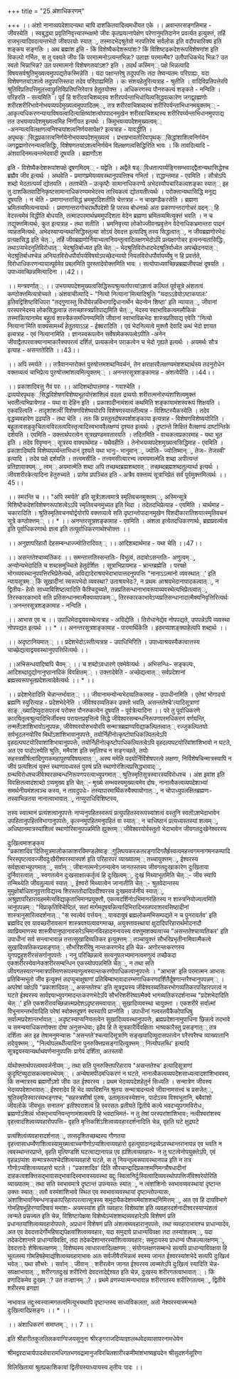 +++
title = "25 अंशाधिकरणम्"

+++
।। अंशो नानाव्यपदेशादन्यथा चापि दाशकितवादित्वमधीयत एके ।। अवान्तरसङ्गतिमाह - जीवस्येति । स्वबुद्ध्या प्रवृतिनिवृत्त्यारम्भक्षमो जीवः कृतप्रयत्नापेक्षेण परेणानुमतिदानेन प्रवर्त्यत इत्युक्त्तं, तर्हि राजभृत्यादिवदत्यन्तभेदो जीवपरयोः स्यात््, तस्मादभेदश्रुतेयो नरपतिरेव सर्वलोक इति वदौपचारिक्य इति शङ्कय सङ्गतिः । अथ ब्रह्मांश इति - किं विशेष्यैकदेशरूपांशः? किं विशिष्टढकदेशरूपविशेषणांश इति विकल्पो गर्भितः, स तु वक्ष्यते जीवः किं परमात्मनोऽत्यन्तभिन्नः? उताज्ञः परमात्मैव? उतौपाधिकभेद भिन्नः? उत स्वतो भिन्नाभिन्न? उत परमात्मनो विशेषणतयांऽश? इति । तदर्थं कस्मिन्् पक्षे भिन्नत्वादि विषयसर्वश्रुतिमुख्यत्वमुपपद्यतेकस्मिन्नेति । यदा पक्षान्तरेषु तदुपपत्तिः तदा तेष्वन्यतमः परिग्राह्यः, यदा विशेषणतयांऽशत्वे तदुपपत्तिस्तदा तदेव परिग्राह्यमिति । कः संशयहेतुरित्यत्राह - श्रुतीति । वादिविप्रतिपत्तेरपि श्रुतिविप्रतिपत्तिमूलत्त्वाछ्रुतिविप्रतिपत्तिरेवात्र हेतुतयोक्त्त । अधिकरणस्य पौनरुकत्यं शङ्कते - नन्विति । परिहरति - सत्यमिति । पूर्वं हि शरीरवाचिशब्दस्य शरीरपर्यन्ताभिधायित्वसिद्धवत्कारेण जगद्व्र्रह्मणोः शरीरशरीरिभावेनोभयव्यपदेमुख्यत्वमुपपादितम््, तत्र शरीरवाचिशब्दस्य शरीरिपर्यन्ताभिधानमयुक्त्तम्् - आकृत्यधिकरणन्यायाविषयत्वादित्याक्षिष्यांशत्वोपपादनमुखेन शरीरवाचिशब्दस्य शरीरिपर्य्यन्ताभिधानमुपपाद्य तत उभयव्यपदेशमुख्यत्वमिह निर्णीयत इत्यर्थः । किमुभयव्यपदेशमुख्यत्वम्् -अनन्यत्वविलक्षणत्वनिश्चयांशत्वनिर्णयसापेक्ष? इत्यत्राह - यावद्धीति । अपृथक््सिद्धप्रकारत्वनिर्णयेनोभयव्यपदेशमुख्यत्वं । प्रभाप्रभावतोरिवापृथक््सिद्धांशाशित्वनिर्णयेन जगद्व्रह्मणोरनन्यत्वसिद्धिः, विशेषणतयांऽशत्वनिर्णयेन विलक्षणत्वसिद्धिरिति भावः । किं तावदित्यादि - अंशवादिनमत्यन्तभेदवादी दूषयति । ब्रह्मर्णोऽश

इति - विशेष्यैकदेशरूपांशपक्षे दूषणमिदम्् - यद्वेति । अद्वैते षड््विधतात्पर्य्यङ्गिसम्भवाद्द्वैतान्यथासिद्धेश्च ब्रह्मैव जीव इत्यर्थः । अथवेति - प्रमाणप्रमेयव्यवस्थानुपपत्तिश्च गभिर्ता । राद्धान्तमाह - एवमिति । सौत्रोऽपि शब्दो भेदतात्पर्य्यं द्योतयति । ततश्चेति - उत्कृष्टैः सामानाधिकरण्ये अभेदस्यौपचारिकत्वशङ्का स्यात्् इह तु दाशकितवादिेनिकृष्टसामानाधिकरण्यमभेदस्य तात्त्विकत्वं द्योतयतीत्यर्थः । परोक्त्तान्यथासिद्धि मनूद्य दूषयति । न चेति - प्रमाणान्तरासिद्धं भ्रममुपदिशतीति चेत्तत्राह - न चाखण्डैकरसेति । ब्रह्मणा भ्रमितव्यमित्यन्वयार्थः । प्रमाणान्तरागोचरार्थोपदेशो हि परस्य बोधनार्थः अतः प्रकाणान्तरागोचरं वदन्् हि वेदस्त्वमेवं विद्धीति बोधयति, तत्मादपरमार्थभ्रममुपदिशता वेदेन ब्रह्मणा भ्रमितव्यमित्युक्त्तं भवति । न च तद्युक्त्तमित्यर्थः, कुत इत्यत्राह - तथा सतीति । भ्रमनिवृत्त्या लोकोज्जीवनप्रवृत्तेन वेदेनाधिकभ्रमान्तरा पादनं व्याहतमित्यर्थः, अभेदस्याप्यन्यथासिद्धिस्तुल्या सोऽयं देवदत्त इत्यादिषु तस्य सिद्धत्वात््, न जीवब्रह्मणोरभेदः प्रत्यक्षसिद्ध इति चेत््, तर्हि जीवब्रह्मणोर्नियाभ्यत्वनियन्तृत्वादिलक्षणभेदोऽपि प्रत्यक्षागोचर इत्यनन्यतासिद्धिः, तथाऽप्यभेदनुतिविरोधात्् भेदश्रुतिर्बाध्यत इति चेत््- भेदश्रुतिविरोधादभेदश्रुतिर्वाध्येत अपच्छेदनयात्् भेदश्रुतिर्बाधश्चेन्न अनियतविरोधपौर्वापर्यविषयोऽपच्छेदन्यायो नियतविरोधपौर्वापर्य्येषु न हि प्रवर्त्तते, विरोधाधिकरणन्यायात्पूर्वमेव प्रबलमिति पुरस्तादेवोक्त्तमिति भावः । सत्योपाध्यवच्छिन्नब्रह्मजीवपक्षं दूषयति । उपाध्यवच्छिन्नमित्यादिना ।।42।।

।। मन्त्रवर्णात्् ।। उभयव्यपदेशमुख्यत्वसिद्धिरूपश्रुत्यर्तापत्त्यांऽशत्वं कल्पितं पूर्वसूत्रे अंशतत्वं कण्ठोक्त्तमित्यत्रोच्यते । अंशवाचीत्यादि - "नित्यो नित्याना'मित्यादिश्रुतिः "यदाऽऽग्रेयोऽष्टाकपालः' इतिवद्विशिष्टविधिपरा "तद्गुणास्तु विधीयेरन्नविभागाद्विधानार्थेन चेदन्येन शिष्टा' इति न्यायात््, जीवानां परस्परभेदस्य लोकसिद्धत्वान्न तत्तच्छास्त्रप्रतिपाद्यमिति चेत््, भेदस्य स्वाभाविकत्वमलौकिकं तस्मान्नित्यानामेव बहुत्वं शास्त्रैकसमधिगम्यमिति जीवानां स्वाभाविकभेदः शास्त्रप्रतिपाद्य एवेति "नित्यो नित्याना'मिति वाक्यसामर्थ्यं हेतुतयाऽऽह - ईश्वरादिति । एवं भेदनित्यत्वे मुक्त्तौ देवादि कथं भेदो ज्ञायत इत्यत्राह - एवं नित्यानामिति । ज्ञानस्वरूपत्वेन सर्वेषामेकरूपत्वेऽपीति -अनेन जीवाद्वैतपरवाक्यानामाकारैक्यपरत्वं दर्शितं, प्रत्यकत्वेन पराकत्वेन च भेदो गृह्यते इत्यर्थः । अयमर्थः सौत्र इत्याह - असन्ततेरिति ।।43।।

।। अपि स्मर्यते ।। तत्रैवानन्तरोक्त्तं पुरुषोत्तमशब्दनिवर्चनं, तेन क्षराक्षरवैलक्षण्यमंशशब्दार्थस्य तदनुरोधेन वक्त्तव्यत्वं चाभिप्रेत्य पुरुषोत्तमांशत्वमित्युक्त्तम्् । अनन्तरसूत्रशङ्कामाह - अंशत्वेपीति ।।44।।

।। प्रकाशादिवत्तु नैवं परः ।। आदिशब्दोपात्तमाह - गवाश्चेति । द्रव्ययोरपृथक््सिद्धविशेषणविशेष्यभूतयोरंशांशित्वं वदता द्रव्ययोः शरीरात्मनोरप्यंशांशित्वमुक्त्तं भवतीत्यभिप्रायेणाह - यथा वा देहिन इति । प्रकाशादीनामंशत्वं कथमिति शङ्कायामंशस्वरूपं शिक्षयति । एकवस्त्विति - तादृशांशत्वीं विशेषणविशेष्ययोरपि विशेषणस्यास्तीत्याह - विशिष्टस्यैकस्येति । तदेव वृद्धव्यवहारेण द्रढयति - तथा चेति । ततः किं प्रस्तुतदोषस्पर्शशङ्काया इत्यत्राह - विशेषणविशेष्ययोरिति । बहुलत्वसङ्कुचितत्वविरलत्वविस्तृत्वादिस्वभाववैलक्षण्यं दृश्यत इत्यर्थः । दृष्टान्ते शिक्षितं वैलक्षण्यं दार्ष्टान्तिके दर्शयति । एवमिति - उक्त्तार्थपरत्वेन सूत्रखण्डमवतारयति । तदितमिति - वाचकत्वप्रकारमाह - यथा भूत इति । तदेव विवृण्वन्् सूत्रस्य वाक्यार्थमाह - यथैवहीति । तेनोभयव्यपदेशमुख्यत्वसिद्धिमाह - एवमिति । प्रकाशादिष्वपि विशेष्यपर्य्यन्ताभिधानं दृश्यते यथा भानुः- भानुमान््, ज्योतिः- ज्योतिष्मान््, तेजः- तेजस्वी' इत्यादि । तदेव पक्षे दर्शयति । तत्त्वमसीति - तत्त्वमसीत्यारभ्य त्वमयमात्मेति शब्दा अपीत्यन्तं प्रतिज्ञावाक्यम््, त्वम्् अयमात्मेति शब्दा अपि तच्छब्दब्रह्मशब्दवत्् तच्छब्दब्रह्मशब्दतुल्यार्था इत्यर्थः । जीवशरीरकेत्यादिना हेतुरुच्यते । प्रागेव प्रपञ्चित इति - अत्रैव वक्त्तव्यं सूत्राभिप्रेतं सर्वं पूर्वमुक्त्तमित्यर्थः ।।45।।

।। स्मरन्ति च ।। "अपि स्मर्यते' इति सूत्रेंऽशत्वमात्रे स्मृतिवचनमुक्त्तम््, अस्मिन्सूत्रे विशिष्टैकदेशविशेषणरूपांशत्वेऽऽपि स्मृतिवचनमुच्यत इति भिदा । तदेतदभिप्रेत्याह - एवमिति । चार्थमाह - चकारादिति । श्रुतिस्मृतिवचनयोर्द्वयोरपि वक्त्तव्यत्वे सति दृष्टान्तोपादानमुखेन विशदीकारातिशयात्स्मृतिवचनं सूत्रे कण्ठोक्त्तम्् ।। * ।। अनन्तरसूत्रशङ्कामाह - एवमिति । अंशत्व इत्येतदधिकरणार्थः, ब्रह्मप्रवर्त्यत्व इति पूर्वाधिकरणार्थः ज्ञत्व इति तत्पूर्वाधिकरणार्थश्चोक्त्तः ।।

।। अनुज्ञापरिहारौ देहसम्बन्धाज्ज्योतिरादिवत्् ।। आदिशब्दार्थमाह - यथा चेति ।।47।।

।। असन्ततेश्चाव्यतिकरः ।। समन्तात्ततिस्सन्ततिः- विभुत्वं, तदावोऽसन्ततिः- अणुत्वम््, अन्योन्यभेदादिति च शब्दसमुच्चितो हेतुर्दर्शितः । सूत्राभिप्रायमाह - भ्रान्तब्रह्मेति । परपक्षे भोगव्यवस्थानुपपत्तिरभिप्रेतेत्यर्थः, अविद्यादेराश्रयभेदाभावात्तदनुपपत्तिः "नानाऽऽत्मानो व्यवस्थात््' इति न्यायसूत्रम्् किं सूखादीनां स्वरूपभेदो व्यवस्था? उताश्रयभेदः?, न प्रथमः आश्रयभेदानापादकत्वात््, न द्वितीयः- हेतोः साध्याविशिष्टत्वादिति कैश्चिदुच्यते, तन्नप्रतिसन्धानाभावरूपाव्यवस्थेत्यभिप्रेतत्वात््, तिरस्कारकाभावे सति प्रतिसन्धानमात्मैक्यव्यापकम््, तिरस्कारकाभावेऽप्यप्रतिसन्धानादात्मैक्यनिवृत्तिरित्यर्थः । अनन्तरसूत्रशङ्कामाह - नन्विति ।

।। आभास एव च ।। उपाधिभेदाद्वयवस्थेत्यत्राह - अविद्येति । तिरोधानेद्येव नोपपद्यते, उपपन्नेऽपि व्यवस्था नोपपद्यत इत्यर्थः ।। * ।। अनन्तरसूत्रशङ्कामाह - पारमार्थिकेति । इदमप्याशङ्क्याहेत्यपि शब्दार्थः ।।

।। अदृष्टानियमात्् ।। प्रदेशभेदोऽस्तीत्यत्राह - उपाधिभिरिति । उपाध्याश्रयस्यैकत्वात्तस्य चाच्छेद्यत्वाद्वयवस्थानुपपत्तिरित्यर्थः ।।

।।अभिसन्धयादिष्वपि चैवम्् ।। च शब्दोऽवधारणे एवमेवेत्यर्थः । अभिसन्धिः- सङ्कल्पः, आदिशब्दादुद्योगानुष्ठानादिकं विवक्षितम्् । उक्त्तादेवेति - अच्छेद्यत्वात्् सर्वप्रदेशानां ब्रह्मस्वरूपभूतप्रदेशत्वादेवेत्यर्थः ।। * ।।

।। प्रदेशभेदादिति चेन्नान्तर्भावात्् ।। जीवानामन्योन्यभेदव्यतिकरमाह - उपाधीनामिति । एतेषां भोगादयो ब्रह्मणि स्युरित्याह - प्रदेशभेदेनेति । जीवेश्वरव्यतिकर उक्त्तो भवति, असन्ततेश्चे'त्यादिसूत्राणां साङ््ख्यादिष्युदासपरत्वं परोक्त्त पौनरुकत्येन दूषयति - पूर्वत्रेत्यादिना ।। परे तु पूर्वाधिकरणे कारयितृत्वश्रुत्यादिभिर्जीवस्य परायत्तप्रवृत्तित्वे सिद्धे जीवेश्वरसम्बन्धनिरूपणपरमधिकरणं वर्णयन्ति, तन्मर्तेऽशांशिभावोऽनुपपन्नः, जीवेश्वरयोरुभयोरपि सन्मात्रब्रह्मण्यविद्याकल्पितत्वात्् रज्जुकल्पितयोः सर्पभूदलनयोरिव मिथोंऽशांशिभावानुपपत्तेः, तयोर्निहीनोत्कृष्टोपाधिकल्पितत्वेऽपि वृहदल्पघटयोरिवाशांशिभावानुपपत्तेः, तयोर्निहीनोत्कृष्टोपाधिकल्पितत्वेऽपि वृहदल्पघटयोरिवांशांशिभावो न घटते, अत एव पादोऽस्येति श्रुतिः, ममैवांश इति स्मृतिश्च न सङ्गच्छते, तयोः सहस्त्रशीर्षत्वादिगुणकमहापुरुषविषयत्वात््, अस्य ममेति पदयोर्निर्विशेषपरत्वे लक्षणा, निर्विशेषचिन्मात्रस्यापि न जीवं प्रत्यशित्वं युक्त्तं स्थाणावध्यस्तं पुरुषं प्रति स्थाणोरंशित्वप्रसिद्धभावाद््, ग्रन्थविरोधश्चजीवेश्वरसम्बन्धनिरूपणपरत्वाभ्युपगमात्् श्रुतिस्मृतिसूत्रस्वारस्यविरोधश्च । अंश इवांश इति विवक्षितत्वादंशाब्दो ऽप्यमुख्य इति चेत््- मुख्ये सम्भवस्यमुख्यत्वमेव दोषः, नानात्वैकत्वव्यपदेशाभ्यां समर्थनीयमंशत्वञ्च कस्य, न तावदुपधेः- तस्यापारमार्थिकस्यैक्यायोगात््, न चोपाध्युपलक्षितब्रह्मणः- तस्याभिन्नतया नानात्वाभावात््, नाप्युपाधिविशिष्टस्य,

तस्य स्वात्मानं प्रत्यंशत्वानुपपत्तेः नाप्यनुपहितस्वरूपं प्रत्युपहितस्वरूपस्यांशत्वं वस्तुनि स्वतोंऽशभेदाभावेन उपहितानुपहितविभागानुपपत्तेः, कृत्स्नमुपहितमनुपहितं वा स्यात्् न चाधिष्ठानं प्रत्यध्यस्तस्यां शत्वम््, अधिष्ठानमात्रस्यांशित्वं स्थाणोरिवानुपपन्नमिति ह्युक्त्तम्् जीवेश्वरयोर्वस्तुतो भेदाभावेन जीवगतदुःखेनेश्वरस्य

दुःखित्वमाशङ्कय "प्रकाशादिव'दितिसूत्रमालोकाकाशरविमण्डलेष्वङ््गुलिघयकरकतरङ्गादिगतैर्ह्रस्वत्वमहत्त्वगमनागमनकम्पादिभिरस्पृष्टत्ववज्जीवदुःखैरीश्वरस्यास्पर्श इति परिहारपरं व्याख्यातम्् तच्चायुक्त्तम््, ईश्वरस्य सर्वज्ञत्वाभ्युपगमात््, सर्वान्् जीवानात्मनोऽनन्यत्वेन जानतस्तस्य जीवगतदुःखाकारेण दुःखिताया दुर्निवारत्वात््, स्वगतत्वेन दुःखसाक्षात्कर्तृत्वं हि दुःखित्वम््, दुःखं मिथ्याभूतमिति चेत््- जीव स्यापि तन्मिथ्येति जीवतुल्यत्वं स्यात््, ईश्वरो मिथ्यात्वेन जानातीति चेत््- श्रुतवेदान्तस्य मुमुक्षोर्बाधितानुवृत्ताविद्यस्य शिरस्ततोदादिवदीश्वरस्य दुःखमवर्जनीयं स्यात््, अश्रुज्ञापरिहारावहममेत्यविद्याकृताभिमानप्रयुक्त्तौ, एकत्वदर्शिनोऽभिमानरहितस्य न शास्त्रनियोज्यत्वमिति चानुपपन्नम्् "विप्राकृतिविचेष्टितं, सतां मार्गमदूषयन्नित्यादिभिरादिभरतपराशरवसिष्ठादीनां शास्त्रानुसारित्वदर्शनात्् "स स्वल्वेवं वर्त्तयन्् यायदायुषं ब्रह्मलोकमभिसम्पद्यते न च पुनरावर्तव' इति ब्रह्मविद एव यावच्छरीरावसानं शास्त्रवश्यत्वावगमाच्छ, अयुक्त्तावस्थायां क्षुदादिपरिहारार्थमोदनादौ व्याप्रियमाणस्य शास्त्रीयानुष्ठानावसरेऽभिमानविरहादनन्वयस्य वक्त्तुमशक्यत्वाच्च "असन्ततेश्चाव्यतिकर' इति उपाधीनां सर्व सन्त्वाभावान्न तत्तत्सुखादिव्यतिकर इत्युक्त्तम्् तञ्चायुक्त्तं सौभरिप्रभृतीनामिवात्मैकत्वे सुखादिव्यतिकरप्रसङ्गात्् सौभरिशरीरेषु नान्तःकरणभेद इति चेन्न- अणोरन्तःकरणस्य युगपद्वहुशरीरसंसर्गानुपपत्तेः । ननु परिच्छिन्नत्वे सत्यनुपलभ्यमानत्वमणुत्वं तच्छैकदा एकशरीरस्येवानेकशरीरसम्बन्धिन एकस्योपपन्नमिति चेत््, न तथा सति जीवगतस्यारग्नमात्रपरिमाणरूपस्याणुत्वस्यान्तःकरणोपाधिकत्वानुपपत्तेः । "आभास' इति परमात्मन आभासः प्रतिबिन्मभूतो जीव इत्युक्त्तं तदप्युचाक्षुषाणां प्रतिबिम्बाभावादारम्भणाधिकरणदर्शितैर्दूषणान्तरैश्चानुपपन्नम्् । अपरेषां पक्षेऽपि "प्रकाशादिवत््, असन्ततेश्च' इति सूत्रद्वयस्य जीवेश्वरव्यतिकरभोगव्यतिकरपरिहारपरत्वं न घटते ईश्वरस्य सार्वज्ञ्याभ्युपगमादन्तःकरणभेदेऽपि सौभरिशरीरेष्वात्मैक्ये भागव्यतिकरदर्शनाच्च "प्रदेशभेदादिति चेत््' इति एकशरीरावच्छिन्नात्मप्रदेशऽदृष्टसमवायात्् सुखादिव्यवस्था चायुक्त्ता । एकशरीरे सर्वात्मां विभूनामन्तर्भावादिति परेषां स्वोक्त्तदूषणं स्वस्यापि प्राप्नोति । उपाधीनां गत्वरतयैकैकोपाधिषु सर्वात्मप्रदेशान्तर्भावात्् अदृष्टस्याप्यनियतत्वेन सुखादिव्यवस्थानुपपत्तेः, ब्रह्मप्रदेशानामुपाधिना छिन्नत्वे तदभावे च समन्वयाधिकरणोक्त्ता दोषा अनुसन्धेयाः; इहैव हि ते सूत्रकारैर्विवक्षिताः भाष्यकारैस्तु प्रसङ्गात्् तत्र दर्शिताः अत इह तेषामनुमन्यासः "असन्तते'श्चत्यादिसूत्राणि सङ्खयादिव्युदासपरत्वेन परैरपरैश्च व्याख्यातानि तदेयुक्त्तम््, "नित्योपलब्धीत्यादिना पुनरुक्त्तिप्रसङ्गादित्युक्त्तम्् नित्योपलब्धि' इत्यादि सूत्रद्वयस्यान्यर्थाथवर्णनानुपपत्तिः प्रागेवं दर्शिता, अतस्तयो

र्याथोक्त्तार्थपरत्वमवर्जनीयम््, तथा सति पुनरुक्त्तिपरिहाराय "असन्ततेश्च' इत्यादिसूत्राणां कुदृष्टिंव्युदासकत्वमास्थेयम्् । अन्येषामपीदमधिकरणं न घटते, नानात्वैकत्वव्यपदेशसाध्यत्वादशांशिभावस्य, किं सन्मात्रस्य ब्रह्मर्णोऽशो जीवः उत ईश्वरस्य । प्रथम भेदव्यपदेशहेतुर्न सिध्यति । सन्मात्रेण जीवस्य भेदव्यपदेशाभावात्् ईश्वरादेव हि भेद व्यपदिशन्ति श्रुतयः सन्मात्रादन्यत्वे जीवानामसत्त्वं च प्रसजेत््, श्रुतिस्मृतिस्वारस्यभङ्गश्च; "सहस्त्रशीर्षा पुरुषः, उतामृतत्वस्येशानः, पादोऽस्य विश्वभूतानि, बबैवांशो जीवलोके जीवभूतः सनातन' इतीश्वराशत्वं हि स्वरसतः प्रतीयते द्वितीये कल्पे भवदभ्युपगमविरोधः, ब्रह्मणोंऽशित्वं भोक्त्तृभायनियन्तृणामंशत्वमपि हि भवदाभिमतं- न तु तेषां परस्परांशांशिभावः; नत्वीश्वरांशस्य वृहत्त्वादंशित्वव्यवहारोपपत्तिः- वृहति मृत्तिकशिंऽशित्वव्यवहारदर्शनादिति चेन्न, वृहति घटे क्षुद्रघटे

प्रत्यंशित्वंव्यवहारादर्शनात््, तत्सदृशितच्छब्दस्य गौणतया वृहत्त्वासाधर्म्येणांशित्वस्यामुख्मत्वाच्चगौणोऽप्यशित्वव्यवहारो वृहत्युपादानद्रव्येऽवस्थान्तरानापन्न एव भवति न त्ववस्थान्तरप्राप्ते, वृहति मृत्पिण्डशि घटत्वाद्यानापन्न एव ह्यंशित्वव्यवहारः- न तु घटत्वेनोपयुक्त्तेऽपि, एवं वृहन्नऽप्यंशः सन्मात्ररूपश्चेदंशित्वव्यवहारो घटते, स तु नियन्तृत्वरूपावस्थानपन्न इति न तत्र गौणोऽप्यंशित्वव्यवहारो घटते । "प्रकाशादिव' दिति सौरचान्द्रादिप्रकाशमणिमन्त्रौषधादीनां दाहकत्वशक्त्तिसद्भावासद्भावादिस्वभावस्यवस्था वद्दुः स्वित्वनिर्दुःस्वित्वादिव्यवस्थोपपत्तिर्जीवेश्वरेयोरिति व्याख्यातम्् तथा सति स्वभावमात्रे दृष्टान्तं उपन्यस्तः स्यात््, न त्वंशांशिनोः स्वभावव्यवस्थायां दृष्टान्त उक्त्तः स्यात्् ततौ वरमंशांशिभावे स्थित एव स्वभावव्यवस्थायां दृष्टान्तोपन्यासः, अंशांशिभावनिबन्धनाङ्कापरिहारपरत्वात्सूत्रस्य समुदायैकदेशत्वमेवांशशब्दनिमित्तम््, अत एव हि दायविभागे गोमहिषभूहिरण्यादिष्वयं ममांशः- अयमस्यांश इति व्यवहारः विशेष्यांश इति व्यवहारदर्शनादीश्वरस्याप्यंशत्वं त्वन्मते प्रसज्यत इति चेन्न, विशिष्टापेक्षया विशेष्येऽप्यंशशब्दव्यवहारेऽपि विशेषणं प्रति प्रधानतयांशित्वव्यवहारोपपत्तेः, अप्रधानं विशेषणं प्रति अंशत्वव्यवहारानुपपत्तेः, तथा व्यवहाराभावश्च प्राधान्यादेव, अत एव देवदत्तादेर्गोमहिषाद्यपेक्षयांशित्वव्यवहारः, यदा समुदाये प्राधान्यविवक्षा तदा तस्यांशत्वम््, यदा तदेकदेशान्तरे प्राधान्यविवक्षिा, तदा तदेकदेशान्तरस्यांशित्वव्यवहारः; समुदायस्य प्राधान्यं पौष्कल्यलक्षणम््, देवदत्तादेः शेषित्वलक्षणम्् विशेष्यस्य त्वाधारत्वादिलक्षणम्् संयोगलक्षणसम्बन्धे सत्यपि प्राधान्याविवक्षया हि भूतलस्य गोमहिषहेमाद्यंशित्वव्यवहाराभावः अतः सर्वजीवैरभिन्नत्वं स्वस्य जानत ईश्वरस्यांशभेदे सत्यपि दुःखित्वं भवेत्् यथा सौभरेः । सर्वान्् जीवान्् शरीरत्वेन जानत ईश्वरस्य त्वन्मतेऽपि दुःखित्वं स्यादिति चेन्न- सपक्षाभावात््, शरीरगतदुःखं शरीरिणो देवदत्तादेर्द्दश्यत इति चेन्न, दुःखस्य शरीरगतत्वाभावात्् । किं व्रणादिकमेव दुःखम््? उत तज्ज्ञानम््? । प्रथमे व्रणस्यात्मन्यभावान्न शरीरगतस्य शरीरिगतत्वम््, द्वितीये शरीरस्य व्रणज्ञा

नाभावान्न तद्दुःस्वस्यात्मगतत्वमित्युभयथापि दृष्टान्तस्य साध्यविकलता, अतो नेश्वरस्यास्मन्मते दुःखित्वादिप्रसङ्गः ।। * ।।

।। अंशाधिकरणं समाप्तम्् ।। 7 ।।

इति श्रीहारीतकुलतिलकवाग्विजयसूनुना श्रीरङ्गराजदिव्याज्ञालब्धवेदव्यासापरनामधेयेन

श्रीमद्वरदाचार्यपादसेवारामधिगतभगवद्रामानुजविरचितशारीरकमीमांशंभाष्यहृयदेन श्रीसुदशर्नसूरिणा

विलिखितायां श्रुतप्रकाशिकायां द्वितीयस्याध्यायस्य तृतीयः पादः ।।

